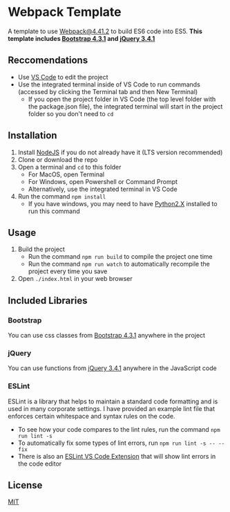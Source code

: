 # Webpack Template

A template to use Webpack@4.41.2 to build ES6 code into ES5.
__This template includes [Bootstrap 4.3.1](https://getbootstrap.com/docs/4.3/layout/overview/) and [jQuery 3.4.1](https://api.jquery.com/)__

## Reccomendations

* Use [VS Code](https://code.visualstudio.com/) to edit the project
* Use the integrated terminal inside of VS Code to run commands (accessed by clicking the Terminal tab and then New Terminal)
    * If you open the project folder in VS Code (the top level folder with the package.json file), the integrated terminal will start in the project folder so you don't need to `cd`

## Installation

1. Install [NodeJS](https://nodejs.org/en/) if you do not already have it (LTS version recommended)
1. Clone or download the repo
1. Open a terminal and `cd` to this folder
    * For MacOS, open Terminal
    * For Windows, open Powershell or Command Prompt
    * Alternatively, use the integrated terminal in VS Code
1. Run the command `npm install`
    * If you have windows, you may need to have [Python2.X](https://www.python.org/download/releases/2.0/#download) installed to run this command

## Usage

1. Build the project
    * Run the command `npm run build` to compile the project one time
    * Run the command `npm run watch` to automatically recompile the project every time you save
1. Open `./index.html` in your web browser

## Included Libraries
### Bootstrap
You can use css classes from [Bootstrap 4.3.1](https://getbootstrap.com/docs/4.3/layout/overview/) anywhere in the project

### jQuery
You can use functions from [jQuery 3.4.1](https://api.jquery.com/) anywhere in the JavaScript code

### ESLint
ESLint is a library that helps to maintain a standard code formatting and is used in many corporate settings.
I have provided an example lint file that enforces certain whitespace and syntax rules on the code.
* To see how your code compares to the lint rules, run the command `npm run lint -s`
* To automatically fix some types of lint errors, run `npm run lint -s -- --fix`
* There is also an [ESLint VS Code Extension](https://marketplace.visualstudio.com/items?itemName=dbaeumer.vscode-eslint) that will show lint errors in the code editor

## License
[MIT](https://choosealicense.com/licenses/mit/)